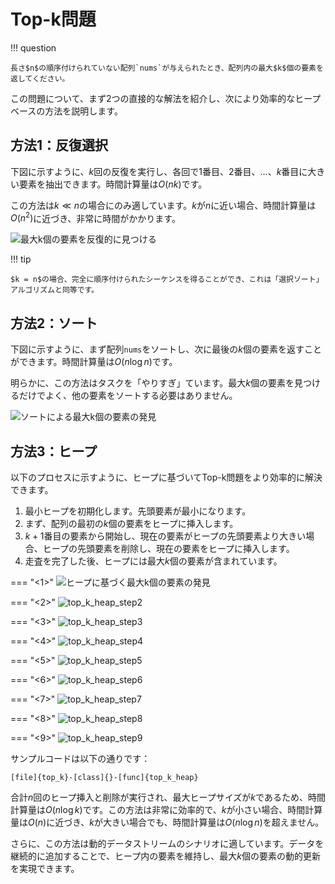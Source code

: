 # Top-k問題

!!! question

    長さ$n$の順序付けられていない配列`nums`が与えられたとき、配列内の最大$k$個の要素を返してください。

この問題について、まず2つの直接的な解法を紹介し、次により効率的なヒープベースの方法を説明します。

## 方法1：反復選択

下図に示すように、$k$回の反復を実行し、各回で$1$番目、$2$番目、$\dots$、$k$番目に大きい要素を抽出できます。時間計算量は$O(nk)$です。

この方法は$k \ll n$の場合にのみ適しています。$k$が$n$に近い場合、時間計算量は$O(n^2)$に近づき、非常に時間がかかります。

![最大k個の要素を反復的に見つける](top_k.assets/top_k_traversal.png)

!!! tip

    $k = n$の場合、完全に順序付けられたシーケンスを得ることができ、これは「選択ソート」アルゴリズムと同等です。

## 方法2：ソート

下図に示すように、まず配列`nums`をソートし、次に最後の$k$個の要素を返すことができます。時間計算量は$O(n \log n)$です。

明らかに、この方法はタスクを「やりすぎ」ています。最大$k$個の要素を見つけるだけでよく、他の要素をソートする必要はありません。

![ソートによる最大k個の要素の発見](top_k.assets/top_k_sorting.png)

## 方法3：ヒープ

以下のプロセスに示すように、ヒープに基づいてTop-k問題をより効率的に解決できます。

1. 最小ヒープを初期化します。先頭要素が最小になります。
2. まず、配列の最初の$k$個の要素をヒープに挿入します。
3. $k + 1$番目の要素から開始し、現在の要素がヒープの先頭要素より大きい場合、ヒープの先頭要素を削除し、現在の要素をヒープに挿入します。
4. 走査を完了した後、ヒープには最大$k$個の要素が含まれています。

=== "<1>"
    ![ヒープに基づく最大k個の要素の発見](top_k.assets/top_k_heap_step1.png)

=== "<2>"
    ![top_k_heap_step2](top_k.assets/top_k_heap_step2.png)

=== "<3>"
    ![top_k_heap_step3](top_k.assets/top_k_heap_step3.png)

=== "<4>"
    ![top_k_heap_step4](top_k.assets/top_k_heap_step4.png)

=== "<5>"
    ![top_k_heap_step5](top_k.assets/top_k_heap_step5.png)

=== "<6>"
    ![top_k_heap_step6](top_k.assets/top_k_heap_step6.png)

=== "<7>"
    ![top_k_heap_step7](top_k.assets/top_k_heap_step7.png)

=== "<8>"
    ![top_k_heap_step8](top_k.assets/top_k_heap_step8.png)

=== "<9>"
    ![top_k_heap_step9](top_k.assets/top_k_heap_step9.png)

サンプルコードは以下の通りです：

```src
[file]{top_k}-[class]{}-[func]{top_k_heap}
```

合計$n$回のヒープ挿入と削除が実行され、最大ヒープサイズが$k$であるため、時間計算量は$O(n \log k)$です。この方法は非常に効率的で、$k$が小さい場合、時間計算量は$O(n)$に近づき、$k$が大きい場合でも、時間計算量は$O(n \log n)$を超えません。

さらに、この方法は動的データストリームのシナリオに適しています。データを継続的に追加することで、ヒープ内の要素を維持し、最大$k$個の要素の動的更新を実現できます。